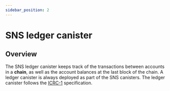 ```yaml
---
sidebar_position: 2
---
```

# SNS ledger canister
## Overview

The SNS ledger canister keeps track of the transactions between accounts in a **chain**,
as well as the account balances at the last block of the chain.
A ledger canister is always deployed as part of the SNS canisters. 
The ledger canister follows the [ICRC-1](https://github.com/dfinity/ICRC-1) specification.

<!-- TODO: Update Link For instructions on how to install the ICRC-1 Ledger follow [ICRC-1 Ledger Deployment](/developer-docs/integrations/icrc-1/icrc1-ledger-setup.md). -->
<!-- TODO: Update Link For instructions on how to interact with the ICRC-1 Ledger follow [ICRC-1 Ledger Interaction](/developer-docs/integrations/icrc-1/index.md). -->